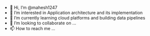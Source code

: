- 👋 Hi, I’m @mahesh1247
- 👀 I’m interested in Application architecture and its implementation
- 🌱 I’m currently learning cloud platforms and building data pipelines
- 💞️ I’m looking to collaborate on ...
- 📫 How to reach me ...

<!---
mahesh1247/mahesh1247 is a ✨ special ✨ repository because its `README.md` (this file) appears on your GitHub profile.
You can click the Preview link to take a look at your changes.
--->

